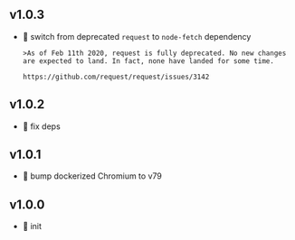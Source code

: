 ## v1.0.3

* 🐞 switch from deprecated `request` to `node-fetch` dependency

  ```
  >As of Feb 11th 2020, request is fully deprecated. No new changes are expected to land. In fact, none have landed for some time.
  
  https://github.com/request/request/issues/3142
  ```

## v1.0.2

* 🐞 fix deps

## v1.0.1

* 🐞 bump dockerized Chromium to v79

## v1.0.0

* 🐣 init
